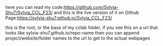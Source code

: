 here you can read my code:https://github.com/Sylvia-Shu7/Sylvia_CCL_F23/
and this is the live version of it on Github Page:https://sylvia-shu7.github.io/Sylvia_CCL_F23/

this is the root, or the base of my cclab folder,
if you see this on a url that looks like sylvia-shu7.github.io/repo-name
then you can append project/website/folder names to the url to get to the actual webpages